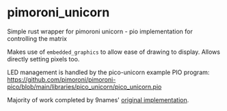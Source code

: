 # pimoroni_unicorn
Simple rust wrapper for pimoroni unicorn - pio implementation for controlling the matrix

Makes use of `embedded_graphics` to allow ease of drawing to display.
Allows directly setting pixels too.

LED management is handled by the pico-unicorn example PIO program:
https://github.com/pimoroni/pimoroni-pico/blob/main/libraries/pico_unicorn/pico_unicorn.pio

Majority of work completed by 9names' [original implementation](https://github.com/9names/rp2040_rust_playground).